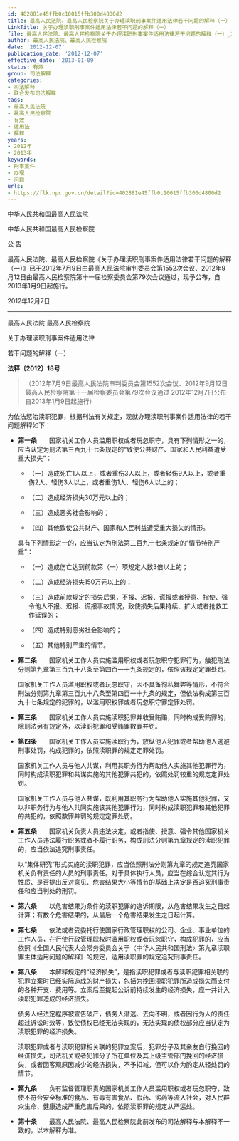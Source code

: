 ```yaml
---
id: 402881e45ffb0c10015ffb300d4800d2
title: 最高人民法院、最高人民检察院关于办理渎职刑事案件适用法律若干问题的解释（一）
LinkTitle: 关于办理渎职刑事案件适用法律若干问题的解释（一）
file: 最高人民法院、最高人民检察院关于办理渎职刑事案件适用法律若干问题的解释（一）_20121207_402881e45ffb0c10015ffb300d4800d2.docx
author: 最高人民法院、最高人民检察院
date: '2012-12-07'
publication_date: '2012-12-07'
effective_date: '2013-01-09'
status: 有效
group: 司法解释
categories:
- 司法解释
- 联合发布司法解释
tags:
- 最高人民法院
- 最高人民检察院
- 有效
- 适用法
- 解释
years:
- 2012年
- 2013年
keywords:
- 刑事案件
- 办理
- 问题
urls:
- https://flk.npc.gov.cn/detail?id=402881e45ffb0c10015ffb300d4800d2
---
```


中华人民共和国最高人民法院

中华人民共和国最高人民检察院

公 告

最高人民法院、最高人民检察院《关于办理渎职刑事案件适用法律若干问题的解释（一）》已于2012年7月9日由最高人民法院审判委员会第1552次会议、2012年9月12日由最高人民检察院第十一届检察委员会第79次会议通过，现予公布，自2013年1月9日起施行。

2012年12月7日

---

最高人民法院 最高人民检察院

关于办理渎职刑事案件适用法律

若干问题的解释（一）

**法释〔2012〕18号**

> （2012年7月9日最高人民法院审判委员会第1552次会议、2012年9月12日最高人民检察院第十一届检察委员会第79次会议通过 2012年12月7日公布 自2013年1月9日起施行）

为依法惩治渎职犯罪，根据刑法有关规定，现就办理渎职刑事案件适用法律的若干问题解释如下：

- **第一条**　　国家机关工作人员滥用职权或者玩忽职守，具有下列情形之一的，应当认定为刑法第三百九十七条规定的“致使公共财产、国家和人民利益遭受重大损失”：

  - （一）造成死亡1人以上，或者重伤3人以上，或者轻伤9人以上，或者重伤2人、轻伤3人以上，或者重伤1人、轻伤6人以上的；

  - （二）造成经济损失30万元以上的；

  - （三）造成恶劣社会影响的；

  - （四）其他致使公共财产、国家和人民利益遭受重大损失的情形。

  具有下列情形之一的，应当认定为刑法第三百九十七条规定的“情节特别严重”：

  - （一）造成伤亡达到前款第（一）项规定人数3倍以上的；

  - （二）造成经济损失150万元以上的；

  - （三）造成前款规定的损失后果，不报、迟报、谎报或者授意、指使、强令他人不报、迟报、谎报事故情况，致使损失后果持续、扩大或者抢救工作延误的；

  - （四）造成特别恶劣社会影响的；

  - （五）其他特别严重的情节。

- **第二条**　　国家机关工作人员实施滥用职权或者玩忽职守犯罪行为，触犯刑法分则第九章第三百九十八条至第四百一十九条规定的，依照该规定定罪处罚。

  国家机关工作人员滥用职权或者玩忽职守，因不具备徇私舞弊等情形，不符合刑法分则第九章第三百九十八条至第四百一十九条的规定，但依法构成第三百九十七条规定的犯罪的，以滥用职权罪或者玩忽职守罪定罪处罚。

- **第三条**　　国家机关工作人员实施渎职犯罪并收受贿赂，同时构成受贿罪的，除刑法另有规定外，以渎职犯罪和受贿罪数罪并罚。

- **第四条**　　国家机关工作人员实施渎职行为，放纵他人犯罪或者帮助他人逃避刑事处罚，构成犯罪的，依照渎职罪的规定定罪处罚。

  国家机关工作人员与他人共谋，利用其职务行为帮助他人实施其他犯罪行为，同时构成渎职犯罪和共谋实施的其他犯罪共犯的，依照处罚较重的规定定罪处罚。

  国家机关工作人员与他人共谋，既利用其职务行为帮助他人实施其他犯罪，又以非职务行为与他人共同实施该其他犯罪行为，同时构成渎职犯罪和其他犯罪的共犯的，依照数罪并罚的规定定罪处罚。

- **第五条**　　国家机关负责人员违法决定，或者指使、授意、强令其他国家机关工作人员违法履行职务或者不履行职务，构成刑法分则第九章规定的渎职犯罪的，应当依法追究刑事责任。

  以“集体研究”形式实施的渎职犯罪，应当依照刑法分则第九章的规定追究国家机关负有责任的人员的刑事责任。对于具体执行人员，应当在综合认定其行为性质、是否提出反对意见、危害结果大小等情节的基础上决定是否追究刑事责任和应当判处的刑罚。

- **第六条**　　以危害结果为条件的渎职犯罪的追诉期限，从危害结果发生之日起计算；有数个危害结果的，从最后一个危害结果发生之日起计算。

- **第七条**　　依法或者受委托行使国家行政管理职权的公司、企业、事业单位的工作人员，在行使行政管理职权时滥用职权或者玩忽职守，构成犯罪的，应当依照《全国人民代表大会常务委员会关于〈中华人民共和国刑法〉第九章渎职罪主体适用问题的解释》的规定，适用渎职罪的规定追究刑事责任。

- **第八条**　　本解释规定的“经济损失”，是指渎职犯罪或者与渎职犯罪相关联的犯罪立案时已经实际造成的财产损失，包括为挽回渎职犯罪所造成损失而支付的各种开支、费用等。立案后至提起公诉前持续发生的经济损失，应一并计入渎职犯罪造成的经济损失。

  债务人经法定程序被宣告破产，债务人潜逃、去向不明，或者因行为人的责任超过诉讼时效等，致使债权已经无法实现的，无法实现的债权部分应当认定为渎职犯罪的经济损失。

  渎职犯罪或者与渎职犯罪相关联的犯罪立案后，犯罪分子及其亲友自行挽回的经济损失，司法机关或者犯罪分子所在单位及其上级主管部门挽回的经济损失，或者因客观原因减少的经济损失，不予扣减，但可以作为酌定从轻处罚的情节。

- **第九条**　　负有监督管理职责的国家机关工作人员滥用职权或者玩忽职守，致使不符合安全标准的食品、有毒有害食品、假药、劣药等流入社会，对人民群众生命、健康造成严重危害后果的，依照渎职罪的规定从严惩处。

- **第十条**　　最高人民法院、最高人民检察院此前发布的司法解释与本解释不一致的，以本解释为准。
